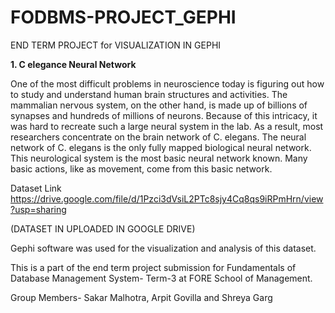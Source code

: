 # FODBMS-PROJECT_GEPHI
END TERM PROJECT for VISUALIZATION IN GEPHI

**1. C elegance Neural Network**

One of the most difficult problems in neuroscience today is figuring out how to study and understand human brain structures and activities. The mammalian nervous system, on the other hand, is made up of billions of synapses and hundreds of millions of neurons. Because of this intricacy, it was hard to recreate such a large neural system in the lab. As a result, most researchers concentrate on the brain network of C. elegans. The neural network of C. elegans is the only fully mapped biological neural network. This neurological system is the most basic neural network known. Many basic actions, like as movement, come from this basic network.


Dataset Link https://drive.google.com/file/d/1Pzci3dVsiL2PTc8sjy4Cq8qs9iRPmHrn/view?usp=sharing

(DATASET IN UPLOADED IN GOOGLE DRIVE)

Gephi software was used for the visualization and analysis of this dataset.

This is a part of the end term project submission for Fundamentals of Database Management System- Term-3 at FORE School of Management.

Group Members- Sakar Malhotra, Arpit Govilla and Shreya Garg
